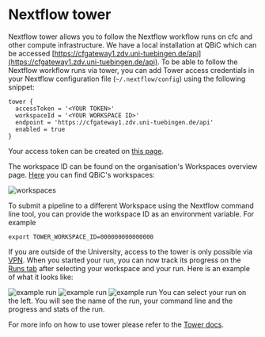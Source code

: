 # Nextflow tower

Nextflow tower allows you to follow the Nextflow workflow runs on cfc and other compute infrastructure.
We have a local installation at QBiC which can be accessed [https://cfgateway1.zdv.uni-tuebingen.de/api](https://cfgateway1.zdv.uni-tuebingen.de/api).
To be able to follow the Nextflow workflow runs via tower, you can add Tower access credentials in your Nextflow configuration file (`~/.nextflow/config`) using the following snippet:

```console
tower {
  accessToken = '<YOUR TOKEN>'
  workspaceId = '<YOUR WORKSPACE ID>'
  endpoint = 'https://cfgateway1.zdv.uni-tuebingen.de/api'
  enabled = true
}
```

Your access token can be created on [this page](https://cfgateway1.zdv.uni-tuebingen.de/tokens).

The workspace ID can be found on the organisation's Workspaces overview page. [Here](https://cfgateway1.zdv.uni-tuebingen.de/orgs/QBiC/workspaces) you can find QBiC's workspaces:

![workspaces](../../images/tower_workspaces.png)

To submit a pipeline to a different Workspace using the Nextflow command line tool, you can provide the workspace ID as an environment variable. For example

```console
export TOWER_WORKSPACE_ID=000000000000000
```

If you are outside of the University, access to the tower is only possible via [VPN](https://uni-tuebingen.de/en/facilities/zentrum-fuer-datenverarbeitung/services/network-services/network-access/remote-access-vpn/). When you started your run, you can now track its progress on the [Runs tab](http://cfgateway1.zdv.uni-tuebingen.de) after selecting your workspace and your run. Here is an example of what it looks like:

![example run](../../images/tower_run.png)
![example run](../../images/tower_run1.png)
![example run](../../images/tower_run2.png)
You can select your run on the left. You will see the name of the run, your command line and the progress and stats of the run.

For more info on how to use tower please refer to the [Tower docs](https://help.tower.nf/).
